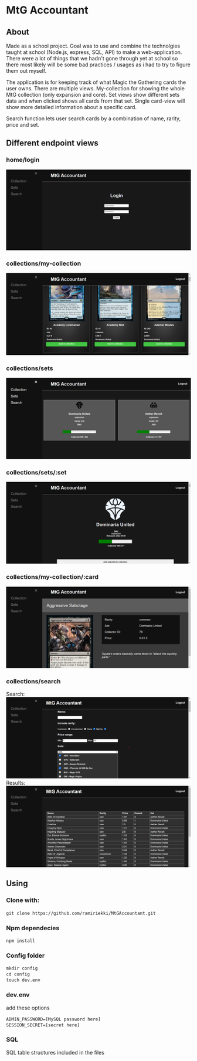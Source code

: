# MtG Accountant

## About
Made as a school project. Goal was to use and combine the technolgies taught at school (Node.js, express, SQL, API) to make a web-application. There were a lot of things that we hadn't gone through yet at school so there most likely will be some bad practices / usages as i had to try to figure them out myself.

The application is for keeping track of what Magic the Gathering cards the user owns. There are multiple views. My-collection for showing the whole MtG collection (only expansion and core). Set views show different sets data and when clicked shows all cards from that set. Single card-view will show more detailed information about a specific card.

Search function lets user search cards by a combination of name, rarity, price and set.

## Different endpoint views
### home/login

![login view](/images/MtGAcc_login.png)

### collections/my-collection

![my-collection view](/images/MtGAcc_mycollection.png)


### collections/sets

![sets view](/images/MtGAcc_sets.png)

### collections/sets/:set

![set cards view](/images/MtGAcc_sets_cards.png)

### collections/my-collection/:card

![single card view](/images/MtGAcc_singlecard.png)

### collections/search
Search:
![single card view](/images/MtGAcc_search.png)
Results:
![single card view](/images/MtGAcc_searchresults.png)

## Using
### Clone with:

    git clone https://github.com/ramiriekki/MtGAccountant.git

### Npm dependecies

    npm install

### Config folder

    mkdir config
    cd config
    touch dev.env

### dev.env
add these options

    ADMIN_PASSWORD=[MySQL password here]
    SESSION_SECRET=[secret here]

### SQL
SQL table structures included in the files
